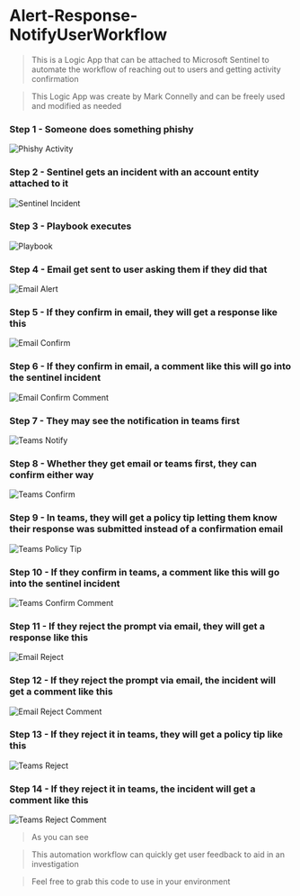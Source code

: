 # Alert-Response-NotifyUserWorkflow

> This is a Logic App that can be attached to Microsoft Sentinel to automate the workflow of reaching out to users and getting activity confirmation

> This Logic App was create by Mark Connelly and can be freely used and modified as needed

### Step 1 - Someone does something phishy
![Phishy Activity](https://github.com/markdconnelly/MicrosoftSentinelAutomation/blob/main/AlertResponse-NotifyUserWorkflow/01-MaliciousActivity.png)

### Step 2 - Sentinel gets an incident with an account entity attached to it
![Sentinel Incident](https://github.com/markdconnelly/MicrosoftSentinelAutomation/blob/main/AlertResponse-NotifyUserWorkflow/02-Sentinel-IncidentWithAccount-Triggered.png)

### Step 3 - Playbook executes
![Playbook](https://github.com/markdconnelly/MicrosoftSentinelAutomation/blob/main/AlertResponse-NotifyUserWorkflow/03-Sentinel-RunPlaybook.png)

### Step 4 - Email get sent to user asking them if they did that
![Email Alert](https://github.com/markdconnelly/MicrosoftSentinelAutomation/blob/main/AlertResponse-NotifyUserWorkflow/04-Email-AlertNotification.png)

### Step 5 - If they confirm in email, they will get a response like this
![Email Confirm](https://github.com/markdconnelly/MicrosoftSentinelAutomation/blob/main/AlertResponse-NotifyUserWorkflow/05-Email-ActivityConfirmed.png)

### Step 6 - If they confirm in email, a comment like this will go into the sentinel incident
![Email Confirm Comment](https://github.com/markdconnelly/MicrosoftSentinelAutomation/blob/main/AlertResponse-NotifyUserWorkflow/06-Email-SentinelComment-ConfirmedActivity.png)

### Step 7 - They may see the notification in teams first
![Teams Notify](https://github.com/markdconnelly/MicrosoftSentinelAutomation/blob/main/AlertResponse-NotifyUserWorkflow/07-Teams-AlertNotification.png)

### Step 8 - Whether they get email or teams first, they can confirm either way
![Teams Confirm](https://github.com/markdconnelly/MicrosoftSentinelAutomation/blob/main/AlertResponse-NotifyUserWorkflow/08-Teams-ActivityConfirmed.png)

### Step 9 - In teams, they will get a policy tip letting them know their response was submitted instead of a confirmation email
![Teams Policy Tip](https://github.com/markdconnelly/MicrosoftSentinelAutomation/blob/main/AlertResponse-NotifyUserWorkflow/09-Teams-Alert%20Notification-PolicyTip.png)

### Step 10 - If they confirm in teams, a comment like this will go into the sentinel incident
![Teams Confirm Comment](http://url/to/img.png)

### Step 11 - If they reject the prompt via email, they will get a response like this
![Email Reject](https://github.com/markdconnelly/MicrosoftSentinelAutomation/blob/main/AlertResponse-NotifyUserWorkflow/11-Email-ActivityRejected.png)

### Step 12 - If they reject the prompt via email, the incident will get a comment like this
![Email Reject Comment](https://github.com/markdconnelly/MicrosoftSentinelAutomation/blob/main/AlertResponse-NotifyUserWorkflow/12-Email-SentinelComment-RejectedActivity.png)

### Step 13 - If they reject it in teams, they will get a policy tip like this
![Teams Reject](https://github.com/markdconnelly/MicrosoftSentinelAutomation/blob/main/AlertResponse-NotifyUserWorkflow/13-Teams-ActivityRejected.png)

### Step 14 - If they reject it in teams, the incident will get a comment like this
![Teams Reject Comment](https://github.com/markdconnelly/MicrosoftSentinelAutomation/blob/main/AlertResponse-NotifyUserWorkflow/14-Teams-SentinelComment-ActivityRejected.png)

> As you can see

> This automation workflow can quickly get user feedback to aid in an investigation

> Feel free to grab this code to use in your environment 